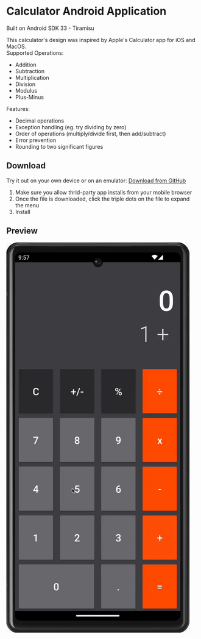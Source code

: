 # Calculator Android Application

Built on Android SDK 33 - Tiramisu

This calculator's design was inspired by Apple's Calculator app for iOS and MacOS.   
Supported Operations:  
- Addition
- Subtraction
- Multiplication
- Division
- Modulus
- Plus-Minus

Features:
- Decimal operations
- Exception handling (eg. try dividing by zero)
- Order of operations (multiply/divide first, then add/subtract)
- Error prevention
- Rounding to two significant figures

## Download
Try it out on your own device or on an emulator: [Download from GitHub](https://github.com/armenmerzaian/androidcalculator/raw/master/SimpleCalculator.apk)

1. Make sure you allow thrid-party app installs from your mobile browser
2. Once the file is downloaded, click the triple dots on the file to expand the menu
3. Install

## Preview
![gif](https://github.com/armenmerzaian/androidcalculator/blob/master/ezgif.com-gif-maker.gif?raw=true)
